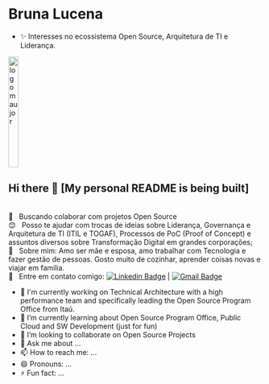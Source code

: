 # Bruna Lucena
- ✨ Interesses no ecossistema Open Source, Arquitetura de TI e Liderança.

<img width="20%" height="220" alt="logo maujor" src="https://i.pinimg.com/originals/0e/8b/ba/0e8bba3b043d49c8064324bedd01997f.gif">

## Hi there 👋 [My personal README is being built]



<br/> :purple_heart: &nbsp; Buscando colaborar com projetos Open Source
 <br/> :blush: &nbsp; Posso te ajudar com trocas de ideias sobre Liderança, Governança e Arquitetura de TI (ITIL e TOGAF), Processos de PoC (Proof of Concept) e assuntos diversos sobre Transformação Digital em grandes corporações;
 <br/> 💬  &nbsp; Sobre mim: Amo ser mãe e esposa, amo trabalhar com Tecnologia e fazer gestão de pessoas. Gosto muito de cozinhar, aprender coisas novas e viajar em família. 
 <br/> :email: &nbsp; Entre em contato comigo: [![Linkedin Badge](https://img.shields.io/badge/-BrunaLucena-blue?style=flat-square&logo=Linkedin&logoColor=white&link=https://www.linkedin.com/in/bruna-lucena-76812655/)](https://www.linkedin.com/in/bruna-lucena-76812655/) 
| 
[![Gmail Badge](https://img.shields.io/badge/-bruna.lucena@gmail.com-c14438?style=flat-square&logo=Gmail&logoColor=white&link=mailto:bruna.lucena@gmail.com)](mailto:bruna.lucenao@gmail.com)

- 🔭 I'm currently working on Technical Architecture with a high performance team and specifically leading the Open Source Program Office from Itaú.
- 🌱 I’m currently learning about Open Source Program Office, Public Cloud and SW Development (just for fun) 
- 👯 I’m looking to collaborate on Open Source Projects
- 💬 Ask me about ...
- 📫 How to reach me: ...
- 😄 Pronouns: ...
- ⚡ Fun fact: ...

